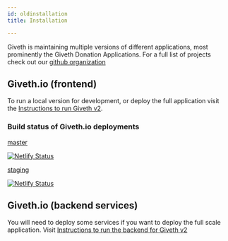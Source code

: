 ```yaml
---
id: oldinstallation
title: Installation

---
```


Giveth is maintaining multiple versions of different applications, most prominently the Giveth Donation Applications. For a full list of projects check out our [github organization](https://github.com/giveth)

## Giveth.io (frontend)

To run a local version for development, or deploy the full application visit the [Instructions to run Giveth v2](/docs/run-giveth2).

### Build status of Giveth.io deployments

[master](https://v2.giveth.io)

[![Netlify Status](https://api.netlify.com/api/v1/badges/f914ac7e-ce27-4909-bd3e-14d749731a52/deploy-status)](https://app.netlify.com/sites/giveth2/deploys)

[staging](https://staging.giveth.io)

[![Netlify Status](https://api.netlify.com/api/v1/badges/2f325b5b-e159-443e-bac7-c5e15f3578c0/deploy-status)](https://app.netlify.com/sites/giveth-website-staging/deploys)
<br />

## Giveth.io (backend services)

You will need to deploy some services if you want to deploy the full scale application. Visit [Instructions to run the backend for Giveth v2](/dapps/run-giveth2-backend)

